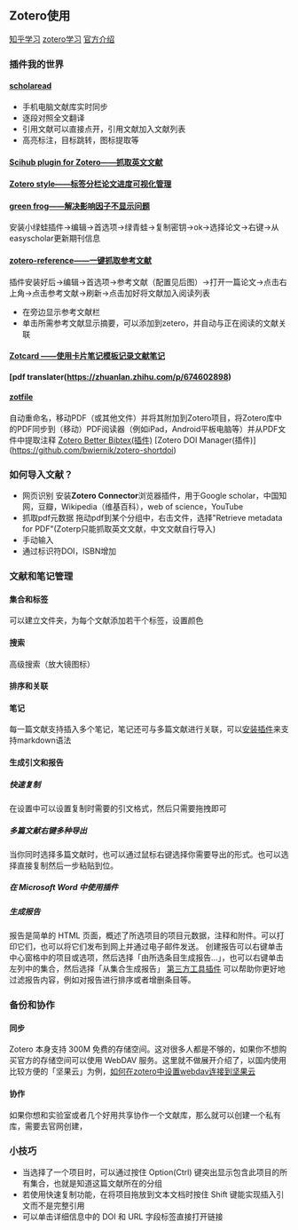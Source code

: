 ## Zotero使用

[知乎学习](https://zhuanlan.zhihu.com/p/674602898)
[zotero学习](https://sspai.com/post/56724#!)
[官方介绍](https://zotero-chinese.com/user-guide/take-notes.html)

### 插件我的世界

#### [scholaread](https://www.scholaread.cn/list?ref=zhihu&utm_campaign=TR_VrKZGoFo&utm_content=&utm_medium=CPC&utm_source=CH_lzy6Abs7&utm_term=)

* 手机电脑文献库实时同步
* 逐段对照全文翻译
* 引用文献可以直接点开，引用文献加入文献列表
* 高亮标注，目标跳转，图标提取等

#### [Scihub plugin for Zotero——抓取英文文献](https://link.zhihu.com/?target=https%3A//github.com/ethanwillis/zotero-scihub/releases)

#### [Zotero style——标签分栏论文进度可视化管理](https://github.com/MuiseDestiny/zotero-style)

#### [green frog——解决影响因子不显示问题](https://github.com/redleafnew/zotero-updateifsE/releases/tag/0.16.02)

安装小绿蛙插件→编辑→首选项→绿青蛙→复制密钥→ok→选择论文→右键→从easyscholar更新期刊信息

#### [zotero-reference——一键抓取参考文献](https://github.com/MuiseDestiny/zotero-reference)

插件安装好后→编辑→首选项→参考文献（配置见后图）→打开一篇论文→点击右上角→点击参考文献→刷新→点击加好将文献加入阅读列表

* 在旁边显示参考文献栏
* 单击所需参考文献显示摘要，可以添加到zetero，并自动与正在阅读的文献关联

#### [Zotcard ——使用卡片笔记模板记录文献笔记](https://github.com/018/zotcard/releases)

#### [pdf translater(https://zhuanlan.zhihu.com/p/674602898)

#### [zotfile](https://zhuanlan.zhihu.com/p/674602898)

自动重命名，移动PDF（或其他文件）并将其附加到Zotero项目，将Zotero库中的PDF同步到（移动）PDF阅读器（例如iPad，Android平板电脑等）并从PDF文件中提取注释
[Zotero Better Bibtex(插件)](https://retorque.re/zotero-better-bibtex/)
[Zotero DOI Manager(插件)] (https://github.com/bwiernik/zotero-shortdoi)

### 如何导入文献？

* 网页识别
  安装**Zotero Connector**浏览器插件，用于Google scholar，中国知网，豆瓣，Wikipedia（维基百科），web of science，YouTube
* 抓取pdf元数据
  拖动pdf到某个分组中，右击文件，选择"Retrieve metadata for PDF"(Zoterp只能抓取英文文献，中文文献自行导入)
* 手动输入
* 通过标识符DOI，ISBN增加

### 文献和笔记管理

#### 集合和标签

可以建立文件夹，为每个文献添加若干个标签，设置颜色

#### 搜索

高级搜索（放大镜图标）

#### 排序和关联

#### 笔记

每一篇文献支持插入多个笔记，笔记还可与多篇文献进行关联，可以[安装插件](https://github.com/fei0810/markdownhere4zotero)来支持markdown语法

#### 生成引文和报告

##### 快速复制

在设置中可以设置复制时需要的引文格式，然后只需要拖拽即可

##### 多篇文献右键多种导出

当你同时选择多篇文献时，也可以通过鼠标右键选择你需要导出的形式。也可以选择直接复制然后一步粘贴到位。

##### 在 Microsoft Word 中使用插件

##### 生成报告

报告是简单的 HTML 页面，概述了所选项目的项目元数据，注释和附件。可以打印它们，也可以将它们发布到网上并通过电子邮件发送。
创建报告可以右键单击中心窗格中的项目或选项，然后选择「由所选条目生成报告…」，也可以右键单击左列中的集合，然后选择「从集合生成报告」
[第三方工具插件](https://github.com/retorquere/zotero-report-customizer/releases) 可以帮助你更好地过滤报告内容，例如对报告进行排序或者增删条目等。

### 备份和协作

#### 同步

Zotero 本身支持 300M 免费的存储空间。这对很多人都是不够的，如果你不想购买官方的存储空间可以使用 WebDAV 服务。这里就不做展开介绍了，以国内使用比较方便的「坚果云」为例，[如何在zotero中设置webdav连接到坚果云](https://help.jianguoyun.com/?p=3168)

#### 协作

如果你想和实验室或者几个好用共享协作一个文献库，那么就可以创建一个私有库，需要去官网创建，

### 小技巧

* 当选择了一个项目时，可以通过按住 Option(Ctrl) 键突出显示包含此项目的所有集合，也就是知道这篇文献所在的分组
* 若使用快速复制功能，在将项目拖放到文本文档时按住 Shift 键能实现插入引文而不是完整引用
* 可以单击详细信息中的 DOI 和 URL 字段标签直接打开链接